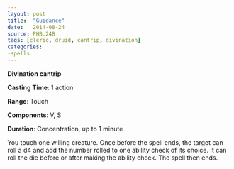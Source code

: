 ```yaml
---
layout: post
title:  "Guidance"
date:   2014-08-24
source: PHB.248
tags: [cleric, druid, cantrip, divination]
categories:
-spells
---
```


**Divination cantrip**

**Casting Time**: 1 action

**Range**: Touch

**Components**: V, S

**Duration**: Concentration, up to 1 minute

You touch one willing creature. Once before the spell ends, the target can roll a d4 and add the number rolled to one ability check of its choice. It can roll the die before or after making the ability check. The spell then ends.
